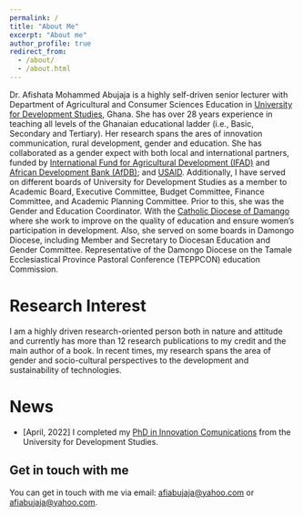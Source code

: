 ```yaml
---
permalink: /
title: "About Me"
excerpt: "About me"
author_profile: true
redirect_from: 
  - /about/
  - /about.html
---
```


Dr. Afishata Mohammed Abujaja is a highly self-driven  senior lecturer with Department of Agricultural and Consumer Sciences Education in [University for Development Studies](https://uds.edu.gh/), Ghana. She has over 28 years experience in teaching all levels of the Ghanaian educational ladder (i.e., Basic, Secondary and Tertiary). Her research spans the ares of  innovation communication, rural development, gender and education. She has collaborated as a gender expect with both local and international partners, funded by [International Fund for Agricultural Development (IFAD)](https://www.ifad.org/en/) and [African Development Bank (AfDB)](https://www.afdb.org/en); and [USAID](https://www.usaid.gov/). Additionally, I have served on different boards of University for Development Studies as a member to Academic Board, Executive Committee, Budget Committee, Finance Committee, and Academic Planning Committee. Prior to this, she was the Gender and Education Coordinator. With the [Catholic Diocese of Damango](http://www.gcatholic.org/) where she work to improve on the quality of education and ensure women’s participation in development. Also, she  served on some boards in Damongo Diocese, including Member and Secretary to Diocesan Education and Gender Committee. Representative of the Damongo Diocese on the Tamale Ecclesiastical Province Pastoral Conference (TEPPCON) education Commission.


Research Interest
======

I am a highly driven research-oriented person both in nature and attitude and currently has more than 12 research publications to my credit and the main author of a book. In recent times, my research spans the area of gender and socio-cultural perspectives to the development and sustainability of technologies.


News
======

* [April, 2022] I completed my [PhD in Innovation Comunications](https://edwardasare.com/phd-at-53-meet-dr-afishata-abujaja-mohammed/) from the University for Development Studies.  



Get in touch with me
------
You can get in touch with me via email: [afiabujaja@yahoo.com](afiabujaja@yahoo.com) or [afiabujaja@yahoo.com](mabujaja@uds.edu.gh).
